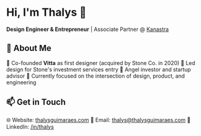 # Hi, I'm Thalys 👋

**Design Engineer & Entrepreneur** | Associate Partner @ [Kanastra](https://kanastra.com.br)


## 🚀 About Me

🎨 Co-founded **Vitta** as first designer (acquired by Stone Co. in 2020)
💎 Led design for Stone's investment services entry
👼 Angel investor and startup advisor
🌱 Currently focused on the intersection of design, product, and engineering

## 📫 Get in Touch

🌐 Website: [thalysguimaraes.com](https://thalysguimaraes.com)
📧 Email: thalys@thalysguimaraes.com
💼 LinkedIn: [/in/thalys](https://linkedin.com/in/thalys)

